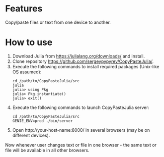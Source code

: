 # Features

Copy/paste files or text from one device to another.

# How to use

1. Download Julia from https://julialang.org/downloads/ and install.
1. Clone repository https://github.com/sergeypypyrev/CopyPasteJulia/.
1. Execute the following commands to install required packages (Unix-like OS assumed):
    ```
    cd /path/to/CopyPasteJulia/src
    julia
    julia> using Pkg
    julia> Pkg.instantiate()
    julia> exit()
    ```
1. Execute the following commands to launch CopyPasteJulia server:
    ```
    cd /path/to/CopyPasteJulia/src
    GENIE_ENV=prod ./bin/server
    ```
1. Open http://your-host-name:8000/ in several browsers (may be on different devices).

Now whenever user changes text or file in one browser - the same text or file will be available in all other browsers.
